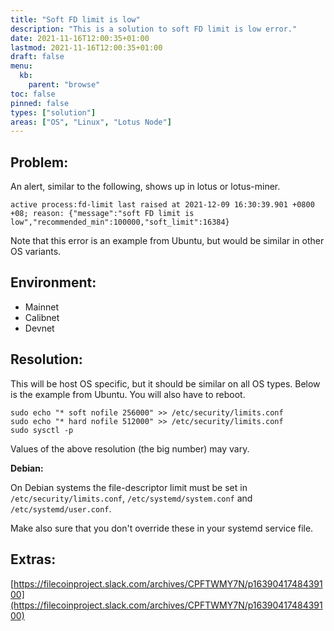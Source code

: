 ```yaml
---
title: "Soft FD limit is low"
description: "This is a solution to soft FD limit is low error."
date: 2021-11-16T12:00:35+01:00
lastmod: 2021-11-16T12:00:35+01:00
draft: false
menu:
  kb:
    parent: "browse"
toc: false
pinned: false
types: ["solution"]
areas: ["OS", "Linux", "Lotus Node"]
---
```


## Problem:

An alert, similar to the following, shows up in lotus or lotus-miner.

`active process:fd-limit last raised at 2021-12-09 16:30:39.901 +0800 +08; reason: {"message":"soft FD limit is low","recommended_min":100000,"soft_limit":16384}`

Note that this error is an example from Ubuntu, but would be similar in other OS variants. 

## Environment:

* Mainnet
* Calibnet
* Devnet

## Resolution:

This will be host OS specific, but it should be similar on all OS types. Below is the example from Ubuntu. You will also have to reboot.
```
sudo echo "* soft nofile 256000" >> /etc/security/limits.conf
sudo echo "* hard nofile 512000" >> /etc/security/limits.conf
sudo sysctl -p
```
Values of the above resolution (the big number) may vary.


**Debian:**

On Debian systems the file-descriptor limit must be set in `/etc/security/limits.conf`, `/etc/systemd/system.conf` and `/etc/systemd/user.conf`.

Make also sure that you don't override these in your systemd service file.


## Extras:

[https://filecoinproject.slack.com/archives/CPFTWMY7N/p1639041748439100](https://filecoinproject.slack.com/archives/CPFTWMY7N/p1639041748439100)


